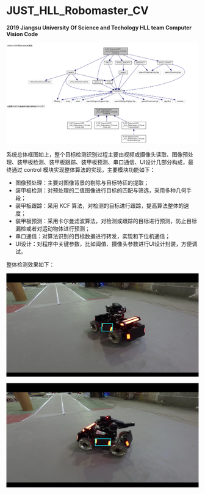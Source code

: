 # JUST_HLL_Robomaster_CV
**2019 Jiangsu University Of Science and Techology HLL team Computer Vision Code**

<img src=".assets/image-20220528144109186.png" alt="image-20220528144109186" style="zoom: 80%;" />

系统总体框图如上，整个目标检测识别过程主要由视频或摄像头读取、图像预处理、装甲板检测、装甲板跟踪、装甲板预测、串口通信、UI设计几部分构成，最终通过 control 模块实现整体算法的实现，主要模块功能如下：

- 图像预处理：主要对图像背景的剔除与目标特征的提取；
- 装甲板检测：对预处理的二值图像进行目标的匹配与筛选，采用多种几何手段；
- 装甲板跟踪：采用 KCF 算法，对检测的目标进行跟踪，提高算法整体的速度；
- 装甲板预测：采用卡尔曼滤波算法，对检测或跟踪的目标进行预测，防止目标漏检或者对运动物体进行预测；
- 串口通信：对算法识别的目标数据进行转发，实现和下位机通信；
- UI设计：对程序中关键参数，比如阈值、摄像头参数进行UI设计封装，方便调试。

整体检测效果如下：

![image-20220528145215399](.assets/image-20220528145215399.png)

![image-20220528145224917](.assets/image-20220528145224917.png)

